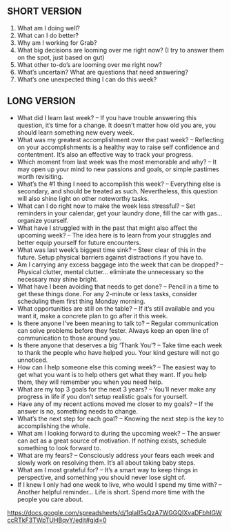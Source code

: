 ## SHORT VERSION

1. What am I doing well?
2. What can I do better?
3. Why am I working for Grab?
4. What big decisions are looming over me right now? (I try to answer them on the spot, just based on gut)
5. What other to-do’s are looming over me right now?
6. What’s uncertain? What are questions that need answering?
7. What’s one unexpected thing I can do this week?

## LONG VERSION

- What did I learn last week? – If you have trouble answering this question, it’s time for a change.  It doesn’t matter how old you are, you should learn something new every week.
- What was my greatest accomplishment over the past week? – Reflecting on your accomplishments is a healthy way to raise self confidence and contentment.  It’s also an effective way to track your progress.
- Which moment from last week was the most memorable and why? – It may open up your mind to new passions and goals, or simple pastimes worth revisiting.
- What’s the #1 thing I need to accomplish this week? – Everything else is secondary, and should be treated as such.  Nevertheless, this question will also shine light on other noteworthy tasks.
- What can I do right now to make the week less stressful? – Set reminders in your calendar, get your laundry done, fill the car with gas… organize yourself.
- What have I struggled with in the past that might also affect the upcoming week? – The idea here is to learn from your struggles and better equip yourself for future encounters.
- What was last week’s biggest time sink? – Steer clear of this in the future.  Setup physical barriers against distractions if you have to.
- Am I carrying any excess baggage into the week that can be dropped? – Physical clutter, mental clutter… eliminate the unnecessary so the necessary may shine bright.
- What have I been avoiding that needs to get done? – Pencil in a time to get these things done.  For any 2-minute or less tasks, consider scheduling them first thing Monday morning.
- What opportunities are still on the table? – If it’s still available and you want it, make a concrete plan to go after it this week.
- Is there anyone I’ve been meaning to talk to? – Regular communication can solve problems before they fester.  Always keep an open line of communication to those around you.
- Is there anyone that deserves a big ‘Thank You’? – Take time each week to thank the people who have helped you.  Your kind gesture will not go unnoticed.
- How can I help someone else this coming week? – The easiest way to get what you want is to help others get what they want.  If you help them, they will remember you when you need help.
- What are my top 3 goals for the next 3 years? – You’ll never make any progress in life if you don’t setup realistic goals for yourself.
- Have any of my recent actions moved me closer to my goals? – If the answer is no, something needs to change.
- What’s the next step for each goal? – Knowing the next step is the key to accomplishing the whole.
- What am I looking forward to during the upcoming week? – The answer can act as a great source of motivation.  If nothing exists, schedule something to look forward to.
- What are my fears? – Consciously address your fears each week and slowly work on resolving them.  It’s all about taking baby steps.
- What am I most grateful for? – It’s a smart way to keep things in perspective, and something you should never lose sight of.
- If I knew I only had one week to live, who would I spend my time with? – Another helpful reminder… Life is short.  Spend more time with the people you care about.

https://docs.google.com/spreadsheets/d/1qlaII5sQzA7WGGQIXvaDFbhIGWccRTkF3TWpTUHBqvY/edit#gid=0